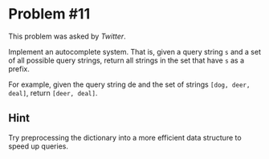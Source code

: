 Problem #11
===

This problem was asked by *Twitter*.

Implement an autocomplete system. That is, given a query string `s` and a set of all possible query strings, return all strings in the set that have `s` as a prefix.

For example, given the query string de and the set of strings `[dog, deer, deal]`, return `[deer, deal]`.

Hint
---

Try preprocessing the dictionary into a more efficient data structure to speed up queries.